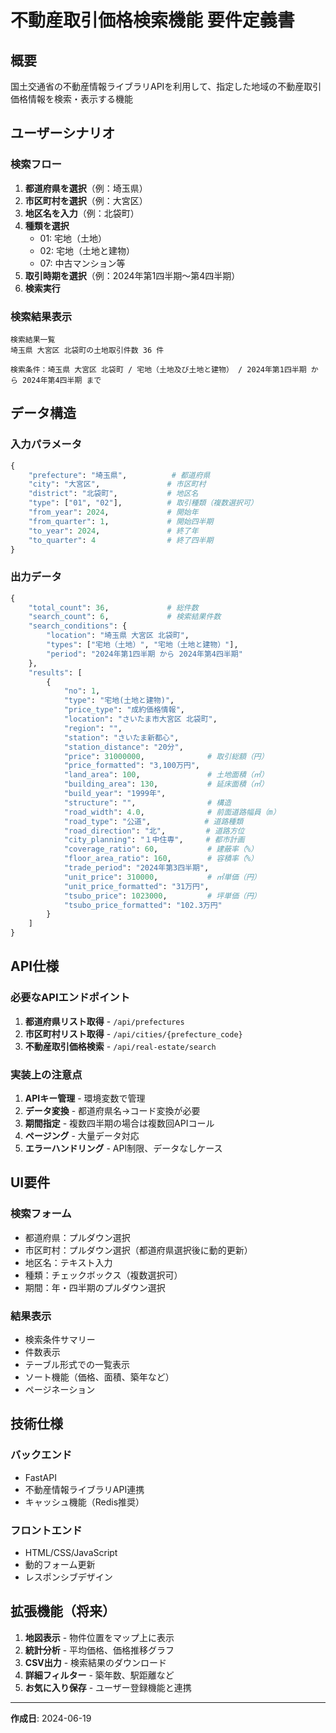 # 不動産取引価格検索機能 要件定義書

## 概要
国土交通省の不動産情報ライブラリAPIを利用して、指定した地域の不動産取引価格情報を検索・表示する機能

## ユーザーシナリオ

### 検索フロー
1. **都道府県を選択**（例：埼玉県）
2. **市区町村を選択**（例：大宮区）
3. **地区名を入力**（例：北袋町）
4. **種類を選択**
   - 01: 宅地（土地）
   - 02: 宅地（土地と建物）
   - 07: 中古マンション等
5. **取引時期を選択**（例：2024年第1四半期〜第4四半期）
6. **検索実行**

### 検索結果表示
```
検索結果一覧
埼玉県 大宮区 北袋町の土地取引件数 36 件

検索条件：埼玉県 大宮区 北袋町 / 宅地（土地及び土地と建物） / 2024年第1四半期 から 2024年第4四半期 まで
```

## データ構造

### 入力パラメータ
```python
{
    "prefecture": "埼玉県",          # 都道府県
    "city": "大宮区",               # 市区町村
    "district": "北袋町",           # 地区名
    "type": ["01", "02"],          # 取引種類（複数選択可）
    "from_year": 2024,             # 開始年
    "from_quarter": 1,             # 開始四半期
    "to_year": 2024,               # 終了年
    "to_quarter": 4                # 終了四半期
}
```

### 出力データ
```python
{
    "total_count": 36,             # 総件数
    "search_count": 6,             # 検索結果件数
    "search_conditions": {
        "location": "埼玉県 大宮区 北袋町",
        "types": ["宅地（土地）", "宅地（土地と建物）"],
        "period": "2024年第1四半期 から 2024年第4四半期"
    },
    "results": [
        {
            "no": 1,
            "type": "宅地(土地と建物)",
            "price_type": "成約価格情報",
            "location": "さいたま市大宮区 北袋町",
            "region": "",
            "station": "さいたま新都心",
            "station_distance": "20分",
            "price": 31000000,              # 取引総額（円）
            "price_formatted": "3,100万円",
            "land_area": 100,               # 土地面積（㎡）
            "building_area": 130,           # 延床面積（㎡）
            "build_year": "1999年",
            "structure": "",                # 構造
            "road_width": 4.0,              # 前面道路幅員（m）
            "road_type": "公道",            # 道路種類
            "road_direction": "北",         # 道路方位
            "city_planning": "１中住専",     # 都市計画
            "coverage_ratio": 60,           # 建蔽率（%）
            "floor_area_ratio": 160,        # 容積率（%）
            "trade_period": "2024年第3四半期",
            "unit_price": 310000,           # ㎡単価（円）
            "unit_price_formatted": "31万円",
            "tsubo_price": 1023000,         # 坪単価（円）
            "tsubo_price_formatted": "102.3万円"
        }
    ]
}
```

## API仕様

### 必要なAPIエンドポイント
1. **都道府県リスト取得** - `/api/prefectures`
2. **市区町村リスト取得** - `/api/cities/{prefecture_code}`
3. **不動産取引価格検索** - `/api/real-estate/search`

### 実装上の注意点
1. **APIキー管理** - 環境変数で管理
2. **データ変換** - 都道府県名→コード変換が必要
3. **期間指定** - 複数四半期の場合は複数回APIコール
4. **ページング** - 大量データ対応
5. **エラーハンドリング** - API制限、データなしケース

## UI要件

### 検索フォーム
- 都道府県：プルダウン選択
- 市区町村：プルダウン選択（都道府県選択後に動的更新）
- 地区名：テキスト入力
- 種類：チェックボックス（複数選択可）
- 期間：年・四半期のプルダウン選択

### 結果表示
- 検索条件サマリー
- 件数表示
- テーブル形式での一覧表示
- ソート機能（価格、面積、築年など）
- ページネーション

## 技術仕様

### バックエンド
- FastAPI
- 不動産情報ライブラリAPI連携
- キャッシュ機能（Redis推奨）

### フロントエンド
- HTML/CSS/JavaScript
- 動的フォーム更新
- レスポンシブデザイン

## 拡張機能（将来）
1. **地図表示** - 物件位置をマップ上に表示
2. **統計分析** - 平均価格、価格推移グラフ
3. **CSV出力** - 検索結果のダウンロード
4. **詳細フィルター** - 築年数、駅距離など
5. **お気に入り保存** - ユーザー登録機能と連携

---

**作成日**: 2024-06-19